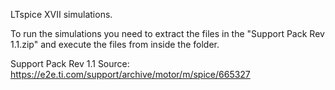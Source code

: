 LTspice XVII simulations.

To run the simulations you need to extract the files in the "Support Pack Rev 1.1.zip" and execute the files from inside the folder.

Support Pack Rev 1.1
Source: https://e2e.ti.com/support/archive/motor/m/spice/665327

